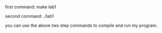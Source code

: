 first command:  make lab1

second command:  ./lab1

you can use the above two step commands to compile and run my program.
